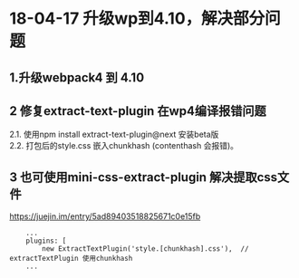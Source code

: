 # 18-04-17 升级wp到4.10，解决部分问题

## 1.升级webpack4 到 4.10
## 2 修复extract-text-plugin 在wp4编译报错问题
2.1. 使用npm install extract-text-plugin@next 安装beta版  
2.2. 打包后的style.css 嵌入chunkhash (contenthash 会报错)。
## 3 也可使用mini-css-extract-plugin 解决提取css文件 
https://juejin.im/entry/5ad89403518825671c0e15fb
```
    ...
    plugins: [
        new ExtractTextPlugin('style.[chunkhash].css'),  // extractTextPlugin 使用chunkhash
    ...
```